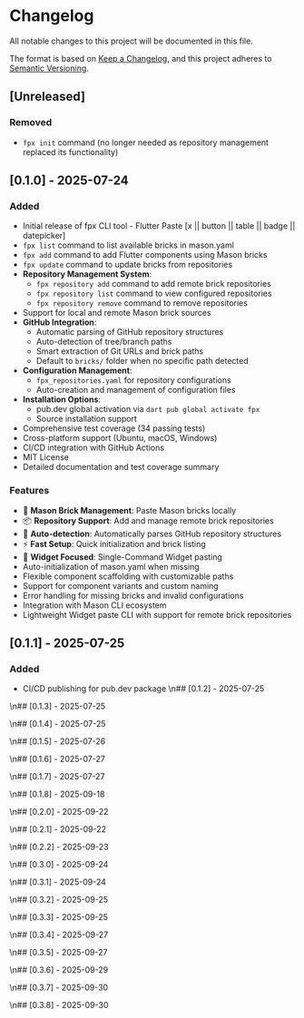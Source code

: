 # Changelog

All notable changes to this project will be documented in this file.

The format is based on [Keep a Changelog](https://keepachangelog.com/en/1.0.0/),
and this project adheres to [Semantic Versioning](https://semver.org/spec/v2.0.0.html).

## [Unreleased]

### Removed
- `fpx init` command (no longer needed as repository management replaced its functionality)

## [0.1.0] - 2025-07-24

### Added
- Initial release of fpx CLI tool - Flutter Paste [x || button || table || badge || datepicker]
- `fpx list` command to list available bricks in mason.yaml
- `fpx add` command to add Flutter components using Mason bricks
- `fpx update` command to update bricks from repositories
- **Repository Management System**:
  - `fpx repository add` command to add remote brick repositories
  - `fpx repository list` command to view configured repositories
  - `fpx repository remove` command to remove repositories
- Support for local and remote Mason brick sources
- **GitHub Integration**:
  - Automatic parsing of GitHub repository structures
  - Auto-detection of tree/branch paths
  - Smart extraction of Git URLs and brick paths
  - Default to `bricks/` folder when no specific path detected
- **Configuration Management**:
  - `fpx_repositories.yaml` for repository configurations
  - Auto-creation and management of configuration files
- **Installation Options**:
  - pub.dev global activation via `dart pub global activate fpx`
  - Source installation support
- Comprehensive test coverage (34 passing tests)
- Cross-platform support (Ubuntu, macOS, Windows)
- CI/CD integration with GitHub Actions
- MIT License
- Detailed documentation and test coverage summary

### Features
- 🧱 **Mason Brick Management**: Paste Mason bricks locally
- 📦 **Repository Support**: Add and manage remote brick repositories
- 🔄 **Auto-detection**: Automatically parses GitHub repository structures
- ⚡ **Fast Setup**: Quick initialization and brick listing
- 🎯 **Widget Focused**: Single-Command Widget pasting
- Auto-initialization of mason.yaml when missing
- Flexible component scaffolding with customizable paths
- Support for component variants and custom naming
- Error handling for missing bricks and invalid configurations
- Integration with Mason CLI ecosystem
- Lightweight Widget paste CLI with support for remote brick repositories

## [0.1.1] - 2025-07-25

### Added
- CI/CD publishing for pub.dev package
\n## [0.1.2] - 2025-07-25


\n## [0.1.3] - 2025-07-25


\n## [0.1.4] - 2025-07-25


\n## [0.1.5] - 2025-07-26


\n## [0.1.6] - 2025-07-27


\n## [0.1.7] - 2025-07-27


\n## [0.1.8] - 2025-09-18


\n## [0.2.0] - 2025-09-22


\n## [0.2.1] - 2025-09-22


\n## [0.2.2] - 2025-09-23


\n## [0.3.0] - 2025-09-24


\n## [0.3.1] - 2025-09-24


\n## [0.3.2] - 2025-09-25


\n## [0.3.3] - 2025-09-25


\n## [0.3.4] - 2025-09-27


\n## [0.3.5] - 2025-09-27


\n## [0.3.6] - 2025-09-29


\n## [0.3.7] - 2025-09-30


\n## [0.3.8] - 2025-09-30

